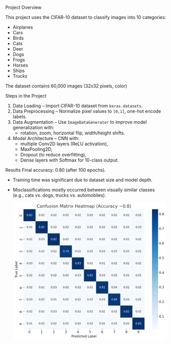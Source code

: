   Project Overview
  
This project uses the CIFAR-10 dataset to classify images into 10 categories:
- Airplanes
- Cars
- Birds
- Cats
- Deer
- Dogs
- Frogs
- Horses
- Ships
- Trucks

The dataset contains 60,000 images (32x32 pixels, color)

  Steps in the Project
1. Data Loading – Import CIFAR-10 dataset from `keras.datasets`.
2. Data Preprocessing – Normalize pixel values to `[0,1]`, one-hot encode labels.
3. Data Augmentation – Use `ImageDataGenerator` to improve model generalization with:
   - rotation, zoom, horizontal flip, width/height shifts.
4. Model Architecture – CNN with:
   - multiple Conv2D layers (ReLU activation),
   - MaxPooling2D,
   - Dropout (to reduce overfitting),
   - Dense layers with Softmax for 10-class output.

  Results
Final accuracy: 0.80 (after 100 epochs).
- Training time was significant due to dataset size and model depth.
- Misclassifications mostly occurred between visually similar classes (e.g., cats vs. dogs, trucks vs. automobiles).

  ![Confusion Matrix](heatmap.jpg)


